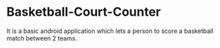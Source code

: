 # Basketball-Court-Counter
It is a basic android application which lets a person to score a basketball match between 2 teams.
